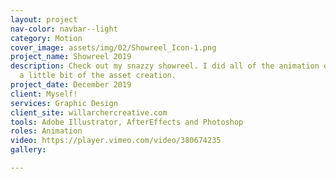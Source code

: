 ```yaml
---
layout: project
nav-color: navbar--light
category: Motion
cover_image: assets/img/02/Showreel_Icon-1.png
project_name: Showreel 2019
description: Check out my snazzy showreel. I did all of the animation on display and
  a little bit of the asset creation.
project_date: December 2019
client: Myself!
services: Graphic Design
client_site: willarchercreative.com
tools: Adobe Illustrator, AfterEffects and Photoshop
roles: Animation
video: https://player.vimeo.com/video/380674235
gallery: 

---
```

